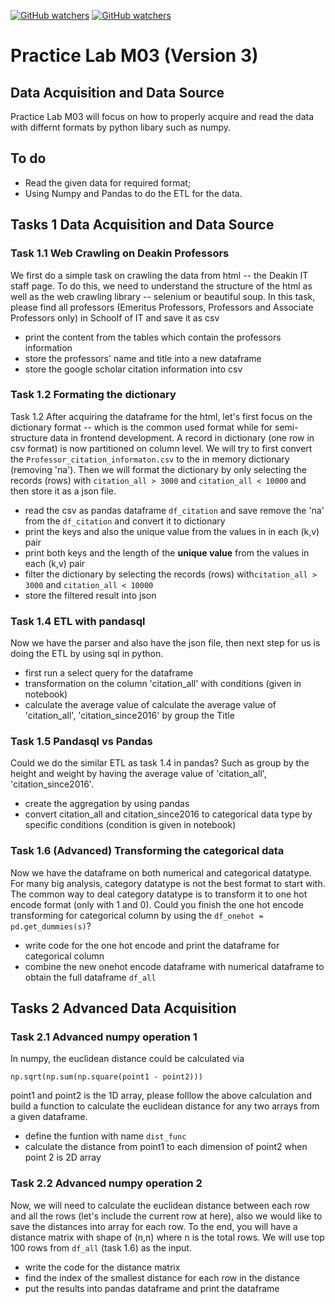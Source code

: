 [![GitHub watchers](https://img.shields.io/badge/tulip--lab-SIT742--CloudFirst-brightgreen)](../../../../README.md)
[![GitHub watchers](https://img.shields.io/badge/SIT742-Prac--Class-orange)](../../../M03-Exercises.md)

# Practice Lab M03 (Version 3)
## Data Acquisition and Data Source

Practice Lab M03 will focus on how to properly acquire and read the data with differnt formats by python libary such as numpy.

## To do

- Read the given data for required format;
- Using Numpy and Pandas to do the ETL for the data.


## Tasks 1 Data Acquisition and Data Source
### Task 1.1 Web Crawling on Deakin Professors
We first do a simple task on crawling the data from html -- the Deakin IT staff page. To do this, we need to understand the structure of the html as well as the web crawling library -- selenium or beautiful soup. In this task, please find all professors (Emeritus Professors, Professors and Associate Professors only) in Schoolf of IT and save it as csv

- print the content from the tables which contain the professors information
- store the professors' name and title into a new dataframe
- store the google scholar citation information into csv


### Task 1.2 Formating the dictionary
Task 1.2 After acquiring the dataframe for the html, let's first focus on the dictionary format -- which is the common used format while for semi-structure data in frontend development. A record in dictionary (one row in csv format) is now partitioned on column level. We will try to first convert the ```Professor_citation_informaton.csv``` to the in memory dictionary (removing 'na'). Then we will format the dictionary by only selecting the records (rows) with ```citation_all > 3000``` and ```citation_all < 10000``` and then store it as a json file.

- read the csv as pandas dataframe ```df_citation``` and save remove the 'na' from the ```df_citation``` and convert it to dictionary
- print the keys and also the unique value from the values in in each (k,v) pair
- print both keys and the length of the **unique value** from the values in each (k,v) pair
- filter the dictionary by selecting the records (rows) with```citation_all > 3000``` and ```citation_all < 10000```
- store the filtered result into json 

### Task 1.4 ETL with pandasql  
Now we have the parser and also have the json file, then next step for us is doing the ETL by using sql in python. 

- first run a select query for the dataframe
- transformation on the column 'citation_all' with conditions (given in notebook) 
- calculate the average value of calculate the average value of 'citation_all', 'citation_since2016' by group the Title

### Task 1.5 Pandasql vs Pandas
Could we do the similar ETL as task 1.4 in pandas? Such as group by the height and weight by having the average value of  'citation_all', 'citation_since2016'.

- create the aggregation by using pandas 
- convert citation_all and citation_since2016 to categorical data type by specific conditions (condition is given in notebook)

### Task 1.6 (Advanced) Transforming the categorical data
Now we have the dataframe on both numerical and categorical datatype. For many big analysis, category datatype is not the best format to start with. The common way to deal category datatype is to transform it to one hot encode format (only with 1 and 0). Could you finish the one hot encode transforming for categorical column by using the ```df_onehot = pd.get_dummies(s)```?

- write code for the one hot encode and print the dataframe for categorical column
- combine the new onehot encode dataframe with numerical dataframe to obtain the full dataframe ```df_all```

## Tasks 2 Advanced Data Acquisition
### Task 2.1 Advanced numpy operation 1
In numpy, the euclidean distance could be calculated via
```
np.sqrt(np.sum(np.square(point1 - point2)))
```
point1 and point2 is the 1D array, please folllow the above calculation and build a function to calculate the euclidean distance for any two arrays from a given dataframe.

- define the funtion with name ```dist_func```
- calculate the distance from point1 to each dimension of point2 when point 2 is 2D array

### Task 2.2 Advanced numpy operation 2
Now, we will need to calculate the euclidean distance between each row and all the rows (let's include the current row at here), also we would like to save the distances into array for each row. To the end, you will have a distance matrix with shape of (n,n) where n is the total rows. We will use top 100 rows from ```df_all``` (task 1.6) as the input.

- write the code for the distance matrix
- find the index of the smallest distance for each row in the distance
- put the results into pandas dataframe and print the dataframe

